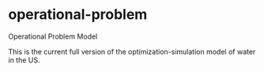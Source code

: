 # operational-problem
Operational Problem Model

This is the current full version of the optimization-simulation model of water in the US.

